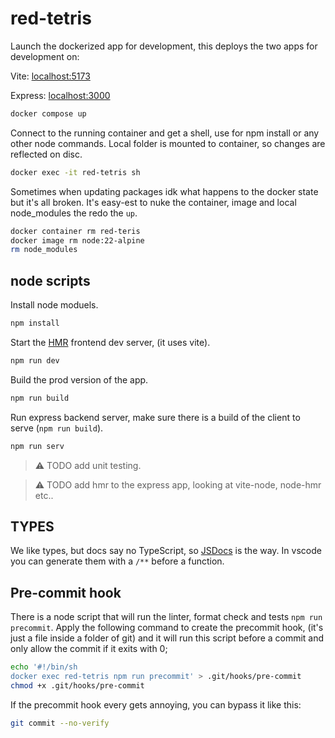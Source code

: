 # red-tetris

Launch the dockerized app for development, this deploys the two apps for development on:

Vite: [localhost:5173](http://localhost:5173)

Express: [localhost:3000](http://localhost:3000)

```bash
docker compose up
```

Connect to the running container and get a shell, use for npm install or any other node commands. Local folder is mounted to container, so changes are reflected on disc.

```bash
docker exec -it red-tetris sh
```

Sometimes when updating packages idk what happens to the docker state but it's all broken. It's easy-est to nuke the container, image and local node_modules the redo the `up`.

```bash
docker container rm red-teris
docker image rm node:22-alpine
rm node_modules
```

## node scripts

Install node moduels.

```bash
npm install
```

Start the [HMR](https://vite.dev/guide/features.html#hot-module-replacement) frontend dev server, (it uses vite).

```bash
npm run dev
```

Build the prod version of the app.

```bash
npm run build
```

Run express backend server, make sure there is a build of the client to serve (`npm run build`).

```bash
npm run serv
```

> :warning: TODO add unit testing.

> :warning: TODO add hmr to the express app, looking at vite-node, node-hmr etc..

## TYPES

We like types, but docs say no TypeScript, so [JSDocs](https://www.typescriptlang.org/docs/handbook/jsdoc-supported-types.html#param-and-returns) is the way. In vscode you can generate them with a `/**` before a function.

## Pre-commit hook

There is a node script that will run the linter, format check and tests `npm run precommit`. Apply the following command to create the precommit hook, (it's just a file inside a folder of git) and it will run this script before a commit and only allow the commit if it exits with 0;

```bash
echo '#!/bin/sh
docker exec red-tetris npm run precommit' > .git/hooks/pre-commit
chmod +x .git/hooks/pre-commit
```

If the precommit hook every gets annoying, you can bypass it like this:

```bash
git commit --no-verify
```
